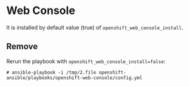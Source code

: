 # Web Console

It is installed by default value (true) of `openshift_web_console_install`.

## Remove

Rerun the playbook with `openshift_web_console_install=false`:

```
# ansible-playbook -i /tmp/2.file openshift-ansible/playbooks/openshift-web-console/config.yml 
```
